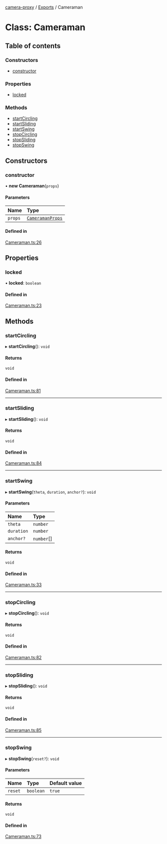 [camera-proxy](../README.md) / [Exports](../modules.md) / Cameraman

# Class: Cameraman

## Table of contents

### Constructors

- [constructor](Cameraman.md#constructor)

### Properties

- [locked](Cameraman.md#locked)

### Methods

- [startCircling](Cameraman.md#startcircling)
- [startSliding](Cameraman.md#startsliding)
- [startSwing](Cameraman.md#startswing)
- [stopCircling](Cameraman.md#stopcircling)
- [stopSliding](Cameraman.md#stopsliding)
- [stopSwing](Cameraman.md#stopswing)

## Constructors

### constructor

• **new Cameraman**(`props`)

#### Parameters

| Name | Type |
| :------ | :------ |
| `props` | [`CameramanProps`](../interfaces/CameramanProps.md) |

#### Defined in

[Cameraman.ts:26](https://github.com/alibaba/camera-proxy/blob/a1bd6c9/src/Cameraman.ts#L26)

## Properties

### locked

• **locked**: `boolean`

#### Defined in

[Cameraman.ts:23](https://github.com/alibaba/camera-proxy/blob/a1bd6c9/src/Cameraman.ts#L23)

## Methods

### startCircling

▸ **startCircling**(): `void`

#### Returns

`void`

#### Defined in

[Cameraman.ts:81](https://github.com/alibaba/camera-proxy/blob/a1bd6c9/src/Cameraman.ts#L81)

___

### startSliding

▸ **startSliding**(): `void`

#### Returns

`void`

#### Defined in

[Cameraman.ts:84](https://github.com/alibaba/camera-proxy/blob/a1bd6c9/src/Cameraman.ts#L84)

___

### startSwing

▸ **startSwing**(`theta`, `duration`, `anchor?`): `void`

#### Parameters

| Name | Type |
| :------ | :------ |
| `theta` | `number` |
| `duration` | `number` |
| `anchor?` | `number`[] |

#### Returns

`void`

#### Defined in

[Cameraman.ts:33](https://github.com/alibaba/camera-proxy/blob/a1bd6c9/src/Cameraman.ts#L33)

___

### stopCircling

▸ **stopCircling**(): `void`

#### Returns

`void`

#### Defined in

[Cameraman.ts:82](https://github.com/alibaba/camera-proxy/blob/a1bd6c9/src/Cameraman.ts#L82)

___

### stopSliding

▸ **stopSliding**(): `void`

#### Returns

`void`

#### Defined in

[Cameraman.ts:85](https://github.com/alibaba/camera-proxy/blob/a1bd6c9/src/Cameraman.ts#L85)

___

### stopSwing

▸ **stopSwing**(`reset?`): `void`

#### Parameters

| Name | Type | Default value |
| :------ | :------ | :------ |
| `reset` | `boolean` | `true` |

#### Returns

`void`

#### Defined in

[Cameraman.ts:73](https://github.com/alibaba/camera-proxy/blob/a1bd6c9/src/Cameraman.ts#L73)
